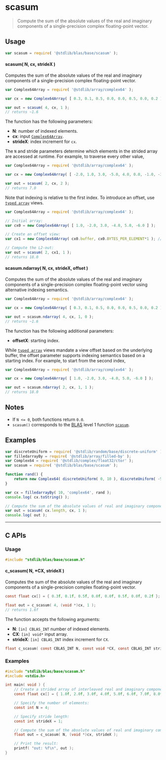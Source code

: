 <!--

@license Apache-2.0

Copyright (c) 2024 The Stdlib Authors.

Licensed under the Apache License, Version 2.0 (the "License");
you may not use this file except in compliance with the License.
You may obtain a copy of the License at

   http://www.apache.org/licenses/LICENSE-2.0

Unless required by applicable law or agreed to in writing, software
distributed under the License is distributed on an "AS IS" BASIS,
WITHOUT WARRANTIES OR CONDITIONS OF ANY KIND, either express or implied.
See the License for the specific language governing permissions and
limitations under the License.

-->

# scasum

> Compute the sum of the absolute values of the real and imaginary components of a single-precision complex floating-point vector.

<section class="usage">

## Usage

```javascript
var scasum = require( '@stdlib/blas/base/scasum' );
```

#### scasum( N, cx, strideX )

Computes the sum of the absolute values of the real and imaginary components of a single-precision complex floating-point vector.

```javascript
var Complex64Array = require( '@stdlib/array/complex64' );

var cx = new Complex64Array( [ 0.3, 0.1, 0.5, 0.0, 0.0, 0.5, 0.0, 0.2 ] );

var out = scasum( 4, cx, 1 );
// returns ~1.6
```

The function has the following parameters:

-   **N**: number of indexed elements.
-   **cx**: input [`Complex64Array`][@stdlib/array/complex64].
-   **strideX**: index increment for `cx`.

The `N` and stride parameters determine which elements in the strided array are accessed at runtime. For example, to traverse every other value,

```javascript
var Complex64Array = require( '@stdlib/array/complex64' );

var cx = new Complex64Array( [ -2.0, 1.0, 3.0, -5.0, 4.0, 0.0, -1.0, -3.0 ] );

var out = scasum( 2, cx, 2 );
// returns 7.0
```

Note that indexing is relative to the first index. To introduce an offset, use [`typed array`][mdn-typed-array] views.

```javascript
var Complex64Array = require( '@stdlib/array/complex64' );

// Initial array:
var cx0 = new Complex64Array( [ 1.0, -2.0, 3.0, -4.0, 5.0, -6.0 ] );

// Create an offset view:
var cx1 = new Complex64Array( cx0.buffer, cx0.BYTES_PER_ELEMENT*1 ); // start at 2nd element

// Compute the L2-out:
var out = scasum( 2, cx1, 1 );
// returns 18.0
```

#### scasum.ndarray( N, cx, strideX, offset )

Computes the sum of the absolute values of the real and imaginary components of a single-precision complex floating-point vector using alternative indexing semantics.

```javascript
var Complex64Array = require( '@stdlib/array/complex64' );

var cx = new Complex64Array( [ 0.3, 0.1, 0.5, 0.0, 0.0, 0.5, 0.0, 0.2 ] );

var out = scasum.ndarray( 4, cx, 1, 0 );
// returns ~1.6
```

The function has the following additional parameters:

-   **offsetX**: starting index.

While [`typed array`][mdn-typed-array] views mandate a view offset based on the underlying buffer, the offset parameter supports indexing semantics based on a starting index. For example, to start from the second index,

```javascript
var Complex64Array = require( '@stdlib/array/complex64' );

var cx = new Complex64Array( [ 1.0, -2.0, 3.0, -4.0, 5.0, -6.0 ] );

var out = scasum.ndarray( 2, cx, 1, 1 );
// returns 18.0
```

</section>

<!-- /.usage -->

<section class="notes">

## Notes

-   If `N <= 0`, both functions return `0.0`.
-   `scasum()` corresponds to the [BLAS][blas] level 1 function [`scasum`][scasum].

</section>

<!-- /.notes -->

<section class="examples">

## Examples

<!-- eslint no-undef: "error" -->

```javascript
var discreteUniform = require( '@stdlib/random/base/discrete-uniform' );
var filledarrayBy = require( '@stdlib/array/filled-by' );
var Complex64 = require( '@stdlib/complex/float32/ctor' );
var scasum = require( '@stdlib/blas/base/scasum' );

function rand() {
    return new Complex64( discreteUniform( 0, 10 ), discreteUniform( -5, 5 ) );
}

var cx = filledarrayBy( 10, 'complex64', rand );
console.log( cx.toString() );

// Compute the sum of the absolute values of real and imaginary components:
var out = scasum( cx.length, cx, 1 );
console.log( out );
```

</section>

<!-- /.examples -->

<!-- C interface documentation. -->

* * *

<section class="c">

## C APIs

<!-- Section to include introductory text. Make sure to keep an empty line after the intro `section` element and another before the `/section` close. -->

<section class="intro">

</section>

<!-- /.intro -->

<!-- C usage documentation. -->

<section class="usage">

### Usage

```c
#include "stdlib/blas/base/scasum.h"
```

#### c_scasum( N, \*CX, strideX )

Computes the sum of the absolute values of the real and imaginary components of a single-precision complex floating-point vector.

```c
const float cx[] = { 0.3f, 0.1f, 0.5f, 0.0f, 0.0f, 0.5f, 0.0f, 0.2f };

float out = c_scasum( 4, (void *)cx, 1 );
// returns 1.6f
```

The function accepts the following arguments:

-   **N**: `[in] CBLAS_INT` number of indexed elements.
-   **CX**: `[in] void*` input array.
-   **strideX**: `[in] CBLAS_INT` index increment for `CX`.

```c
float c_scasum( const CBLAS_INT N, const void *CX, const CBLAS_INT strideX );
```

</section>

<!-- /.usage -->

<!-- C API usage notes. Make sure to keep an empty line after the `section` element and another before the `/section` close. -->

<section class="notes">

</section>

<!-- /.notes -->

<!-- C API usage examples. -->

<section class="examples">

### Examples

```c
#include "stdlib/blas/base/scasum.h"
#include <stdio.h>

int main( void ) {
    // Create a strided array of interleaved real and imaginary components:
    const float cx[] = { 1.0f, 2.0f, 3.0f, 4.0f, 5.0f, 6.0f, 7.0f, 8.0f };

    // Specify the number of elements:
    const int N = 4;

    // Specify stride length:
    const int strideX = 1;

    // Compute the sum of the absolute values of real and imaginary components:
    float out = c_scasum( N, (void *)cx, strideX );

    // Print the result:
    printf( "out: %f\n", out );
}
```

</section>

<!-- /.examples -->

</section>

<!-- /.c -->

<!-- Section for related `stdlib` packages. Do not manually edit this section, as it is automatically populated. -->

<section class="related">

</section>

<!-- /.related -->

<!-- Section for all links. Make sure to keep an empty line after the `section` element and another before the `/section` close. -->

<section class="links">

[blas]: http://www.netlib.org/blas

[scasum]: https://www.netlib.org/lapack/explore-html/d5/d72/group__asum_ga89c76eef329f84ba9ed106b34fedab16.html#ga89c76eef329f84ba9ed106b34fedab16

[@stdlib/array/complex64]: https://www.npmjs.com/package/@stdlib/array-complex64

[mdn-typed-array]: https://developer.mozilla.org/en-US/docs/Web/JavaScript/Reference/Global_Objects/TypedArray

</section>

<!-- /.links -->
